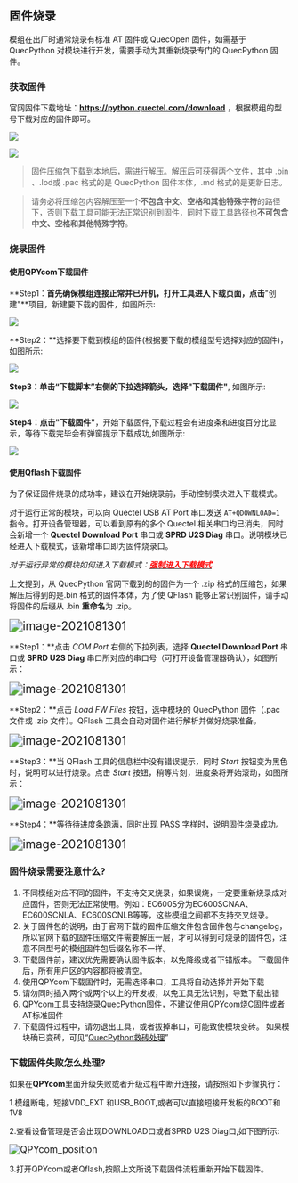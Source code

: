 ## 固件烧录

模组在出厂时通常烧录有标准 AT 固件或 QuecOpen 固件，如需基于 QuecPython 对模块进行开发，需要手动为其重新烧录专门的 QuecPython 固件。

### 获取固件

官网固件下载地址：**<https://python.quectel.com/download>** ，根据模组的型号下载对应的固件即可。

![](../media/quick-start/burn-firmware/Firmware.jpg)

![](../media/quick-start/burn-firmware/firmware_zip.png)

> 固件压缩包下载到本地后，需进行解压。解压后可获得两个文件，其中 .bin 、.lod或 .pac 格式的是 QuecPython 固件本体，.md 格式的是更新日志。

> 请务必将压缩包内容解压至一个**不包含中文、空格和其他特殊字符**的路径下，否则下载工具可能无法正常识别到固件，同时下载工具路径也**不可包含中文、空格和其他特殊字符**。

### 烧录固件

#### 使用QPYcom下载固件

**Step1：**首先确保模组连接正常并已开机，打开工具进入下载页面，点击**"创建"**项目，新建要下载的固件，如图所示:

<img src="../media/quick-start/burn-firmware/QPYcom_dw_1.jpg"  style="zoom: 100%;"/>

**Step2：**选择要下载到模组的固件(根据要下载的模组型号选择对应的固件)，如图所示:

<img src="../media/quick-start/burn-firmware/QPYcom_dw_2.jpg"  style="zoom: 100%;"/>

**Step3：**单击**“下载脚本”**右侧的下拉选择箭头，选择**"下载固件"**, 如图所示:

<img src="../media/quick-start/burn-firmware/QPYcom_dw_3.jpg"  style="zoom: 100%;"/>

**Step4：**点击**"下载固件"**，开始下载固件,下载过程会有进度条和进度百分比显示，等待下载完毕会有弹窗提示下载成功,如图所示:

<img src="../media/quick-start/burn-firmware/QPYcom_dw_4.jpg"  style="zoom: 100%;"/>

#### 使用Qflash下载固件

为了保证固件烧录的成功率，建议在开始烧录前，手动控制模块进入下载模式。

对于运行正常的模块，可以向 Quectel USB AT Port 串口发送 `AT+QDOWNLOAD=1` 指令。打开设备管理器，可以看到原有的多个 Quectel 相关串口均已消失，同时会新增一个 **Quectel Download Port** 串口或 **SPRD U2S Diag** 串口。说明模块已经进入下载模式，该新增串口即为固件烧录口。

*对于运行异常的模块如何进入下载模式：<a href="#info_3"><font color='red'>**强制进入下载模式**</font></a>*

上文提到，从 QuecPython 官网下载到的的固件为一个 .zip 格式的压缩包，如果解压后得到的是.bin 格式的固件本体，为了使 QFlash 能够正常识别固件，请手动将固件的后缀从 .bin **重命名**为 .zip。

<img src="../media/quick-start/burn-firmware/bin_to_zip.png" alt="image-2021081301" style="zoom:150%;" />

**Step1：**点击 *COM Port* 右侧的下拉列表，选择 **Quectel Download Port** 串口或 **SPRD U2S Diag** 串口所对应的串口号（可打开设备管理器确认），如图所示：

<img src="../media/quick-start/burn-firmware/Qflash_port.jpg" alt="image-2021081301" style="zoom:150%;" />

**Step2：**点击 *Load FW Files* 按钮，选中模块的 QuecPython 固件（.pac 文件或 .zip 文件）。QFlash 工具会自动对固件进行解析并做好烧录准备。

<img src="../media/quick-start/burn-firmware/Qflash_2.png" alt="image-2021081301" style="zoom:150%;" />

**Step3：**当 QFlash 工具的信息栏中没有错误提示，同时 *Start* 按钮变为黑色时，说明可以进行烧录。点击 *Start* 按钮，稍等片刻，进度条将开始滚动，如图所示：

<img src="../media/quick-start/burn-firmware/Qflash_3.png" alt="image-2021081301" style="zoom:150%;" />

**Step4：**等待待进度条跑满，同时出现 PASS 字样时，说明固件烧录成功。

<img src="../media/quick-start/burn-firmware/Qflash_0.png" alt="image-2021081301" style="zoom:150%;" />


### <a id="info_4">固件烧录需要注意什么?</a>

1. 不同模组对应不同的固件，不支持交叉烧录，如果误烧，一定要重新烧录成对应固件，否则无法正常使用。例如：EC600S分为EC600SCNAA、EC600SCNLA、EC600SCNLB等等，这些模组之间都不支持交叉烧录。
2. 关于固件包的说明，由于官网下载的固件压缩文件包含固件包与changelog，所以官网下载的固件压缩文件需要解压一层，才可以得到可烧录的固件包，注意不同型号的模组固件包后缀名称不一样。
3. 下载固件前，建议优先需要确认固件版本，以免降级或者下错版本。 下载固件后，所有用户区的内容都将被清空。
4. 使用QPYcom下载固件时，无需选择串口，工具将自动选择并开始下载 
5. 请勿同时插入两个或两个以上的开发板，以免工具无法识别，导致下载出错
6. QPYcom工具支持烧录QuecPython固件，不建议使用QPYcom烧C固件或者AT标准固件
7. 下载固件过程中，请勿退出工具，或者拔掉串口，可能致使模块变砖。 如果模块确已变砖，可见“[QuecPython救砖处理](https://python.quectel.com/doc/doc/FAQ/zh/QP_recovery/QP_recovery.html)”

### <a id="info_5">下载固件失败怎么处理?</a>

如果在**QPYcom**里面升级失败或者升级过程中断开连接，请按照如下步骤执行：

1.模组断电，短接VDD_EXT 和USB_BOOT,或者可以直接短接开发板的BOOT和1V8

2.查看设备管理是否会出现DOWNLOAD口或者SPRD U2S Diag口,如下图所示:

<img src="../media/quick-start/burn-firmware/dw_port.jpg" alt="QPYcom_position" style="zoom:120%" />

3.打开QPYcom或者Qflash,按照上文所说下载固件流程重新开始下载固件。